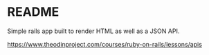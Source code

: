 
# README

Simple rails app built to render HTML as well as a JSON API.

https://www.theodinproject.com/courses/ruby-on-rails/lessons/apis
